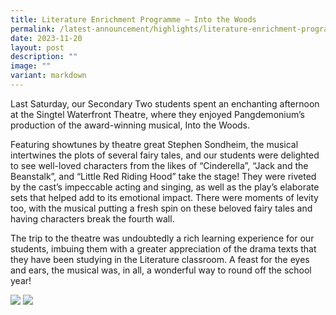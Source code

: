 ```yaml
---
title: Literature Enrichment Programme – Into the Woods
permalink: /latest-announcement/highlights/literature-enrichment-programme-into-the-woods/
date: 2023-11-20
layout: post
description: ""
image: ""
variant: markdown
---
```

Last Saturday, our Secondary Two students spent an enchanting afternoon at the Singtel Waterfront Theatre, where they enjoyed Pangdemonium’s production of the award-winning musical, Into the Woods.
 
Featuring showtunes by theatre great Stephen Sondheim, the musical intertwines the plots of several fairy tales, and our students were delighted to see well-loved characters from the likes of “Cinderella”, “Jack and the Beanstalk”, and “Little Red Riding Hood” take the stage! They were riveted by the cast’s impeccable acting and singing, as well as the play’s elaborate sets that helped add to its emotional impact. There were moments of levity too, with the musical putting a fresh spin on these beloved fairy tales and having characters break the fourth wall.
 
The trip to the theatre was undoubtedly a rich learning experience for our students, imbuing them with a greater appreciation of the drama texts that they have been studying in the Literature classroom. A feast for the eyes and ears, the musical was, in all, a wonderful way to round off the school year!

![](/images/Highlights%20Post/Sec2LitEnrichProg2023IntotheWoods-1.png)
![](/images/Highlights%20Post/Sec2LitEnrichProg2023IntotheWoods-2.png)